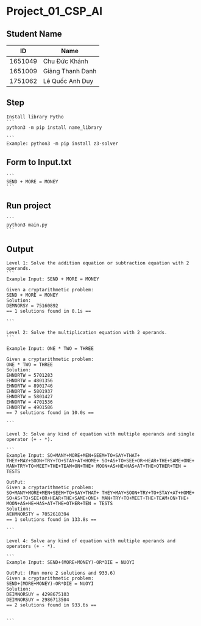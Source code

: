 # Project_01_CSP_AI

## Student Name

| ID  | Name |
| ------------- | ------------- |
| 1651049  | Chu Đức Khánh  |
| 1651009   | Giảng Thanh Danh |
| 1751062   | Lê Quốc Anh Duy|


## Step
    Install library Pytho
    ```
    python3 -m pip install name_library
    
    ```
    Example: python3 -m pip install z3-solver

## Form to Input.txt

    ```
    SEND + MORE = MONEY
    ```

## Run project

    ```
    python3 main.py
    ```

## Output

    Level 1: Solve the addition equation or subtraction equation with 2 operands.
    ```
    Example Input: SEND + MORE = MONEY

    Given a cryptarithmetic problem: 
    SEND + MORE = MONEY
    Solution: 
    DEMNORSY = 75160892
    == 1 solutions found in 0.1s ==
    
    ```

    Level 2: Solve the multiplication equation with 2 operands.
    ```

    Example Input: ONE * TWO = THREE

    Given a cryptarithmetic problem: 
    ONE * TWO = THREE
    Solution: 
    EHNORTW = 5701283
    EHNORTW = 4801356
    EHNORTW = 8901746
    EHNORTW = 5801937
    EHNORTW = 5801427
    EHNORTW = 4701536
    EHNORTW = 4901586
    == 7 solutions found in 10.0s ==

    ```

    Level 3: Solve any kind of equation with multiple operands and single operator (+ - *).

    ```
    Example Input: SO+MANY+MORE+MEN+SEEM+TO+SAY+THAT+ THEY+MAY+SOON+TRY+TO+STAY+AT+HOME+ SO+AS+TO+SEE+OR+HEAR+THE+SAME+ONE+ MAN+TRY+TO+MEET+THE+TEAM+ON+THE+ MOON+AS+HE+HAS+AT+THE+OTHER+TEN = TESTS

    OutPut: 
    Given a cryptarithmetic problem: 
    SO+MANY+MORE+MEN+SEEM+TO+SAY+THAT+ THEY+MAY+SOON+TRY+TO+STAY+AT+HOME+ SO+AS+TO+SEE+OR+HEAR+THE+SAME+ONE+ MAN+TRY+TO+MEET+THE+TEAM+ON+THE+ MOON+AS+HE+HAS+AT+THE+OTHER+TEN = TESTS
    Solution: 
    AEHMNORSTY = 7052618394
    == 1 solutions found in 133.8s ==

    ```

    Level 4: Solve any kind of equation with multiple operands and operators (+ - *).

    ```
    Example Input: SEND+(MORE+MONEY)-OR*DIE = NUOYI

    OutPut: (Run more 2 solutions and 933.6)
    Given a cryptarithmetic problem: 
    SEND+(MORE+MONEY)-OR*DIE = NUOYI
    Solution: 
    DEIMNORSUY = 4298675103
    DEIMNORSUY = 2986713504
    == 2 solutions found in 933.6s ==
    

    ```
